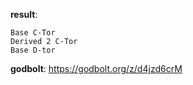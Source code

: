 **result**:
```
Base C-Tor
Derived 2 C-Tor
Base D-tor
```
**godbolt**: https://godbolt.org/z/d4jzd6crM
